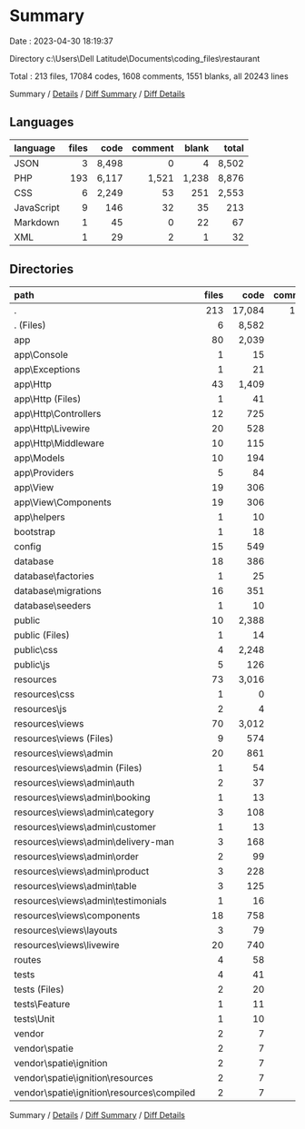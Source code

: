 # Summary

Date : 2023-04-30 18:19:37

Directory c:\\Users\\Dell Latitude\\Documents\\coding_files\\restaurant

Total : 213 files,  17084 codes, 1608 comments, 1551 blanks, all 20243 lines

Summary / [Details](details.md) / [Diff Summary](diff.md) / [Diff Details](diff-details.md)

## Languages
| language | files | code | comment | blank | total |
| :--- | ---: | ---: | ---: | ---: | ---: |
| JSON | 3 | 8,498 | 0 | 4 | 8,502 |
| PHP | 193 | 6,117 | 1,521 | 1,238 | 8,876 |
| CSS | 6 | 2,249 | 53 | 251 | 2,553 |
| JavaScript | 9 | 146 | 32 | 35 | 213 |
| Markdown | 1 | 45 | 0 | 22 | 67 |
| XML | 1 | 29 | 2 | 1 | 32 |

## Directories
| path | files | code | comment | blank | total |
| :--- | ---: | ---: | ---: | ---: | ---: |
| . | 213 | 17,084 | 1,608 | 1,551 | 20,243 |
| . (Files) | 6 | 8,582 | 2 | 29 | 8,613 |
| app | 80 | 2,039 | 509 | 537 | 3,085 |
| app\\Console | 1 | 15 | 7 | 6 | 28 |
| app\\Exceptions | 1 | 21 | 21 | 7 | 49 |
| app\\Http | 43 | 1,409 | 298 | 330 | 2,037 |
| app\\Http (Files) | 1 | 41 | 21 | 7 | 69 |
| app\\Http\\Controllers | 12 | 725 | 208 | 151 | 1,084 |
| app\\Http\\Livewire | 20 | 528 | 6 | 129 | 663 |
| app\\Http\\Middleware | 10 | 115 | 63 | 43 | 221 |
| app\\Models | 10 | 194 | 16 | 65 | 275 |
| app\\Providers | 5 | 84 | 47 | 29 | 160 |
| app\\View | 19 | 306 | 120 | 99 | 525 |
| app\\View\\Components | 19 | 306 | 120 | 99 | 525 |
| app\\helpers | 1 | 10 | 0 | 1 | 11 |
| bootstrap | 1 | 18 | 30 | 10 | 58 |
| config | 15 | 549 | 743 | 240 | 1,532 |
| database | 18 | 386 | 115 | 74 | 575 |
| database\\factories | 1 | 25 | 11 | 5 | 41 |
| database\\migrations | 16 | 351 | 96 | 64 | 511 |
| database\\seeders | 1 | 10 | 8 | 5 | 23 |
| public | 10 | 2,388 | 90 | 286 | 2,764 |
| public (Files) | 1 | 14 | 30 | 12 | 56 |
| public\\css | 4 | 2,248 | 51 | 250 | 2,549 |
| public\\js | 5 | 126 | 9 | 24 | 159 |
| resources | 73 | 3,016 | 65 | 333 | 3,414 |
| resources\\css | 1 | 0 | 0 | 1 | 1 |
| resources\\js | 2 | 4 | 23 | 8 | 35 |
| resources\\views | 70 | 3,012 | 42 | 324 | 3,378 |
| resources\\views (Files) | 9 | 574 | 0 | 62 | 636 |
| resources\\views\\admin | 20 | 861 | 8 | 124 | 993 |
| resources\\views\\admin (Files) | 1 | 54 | 0 | 12 | 66 |
| resources\\views\\admin\\auth | 2 | 37 | 0 | 7 | 44 |
| resources\\views\\admin\\booking | 1 | 13 | 0 | 5 | 18 |
| resources\\views\\admin\\category | 3 | 108 | 0 | 18 | 126 |
| resources\\views\\admin\\customer | 1 | 13 | 0 | 4 | 17 |
| resources\\views\\admin\\delivery-man | 3 | 168 | 0 | 19 | 187 |
| resources\\views\\admin\\order | 2 | 99 | 0 | 13 | 112 |
| resources\\views\\admin\\product | 3 | 228 | 8 | 24 | 260 |
| resources\\views\\admin\\table | 3 | 125 | 0 | 18 | 143 |
| resources\\views\\admin\\testimonials | 1 | 16 | 0 | 4 | 20 |
| resources\\views\\components | 18 | 758 | 20 | 73 | 851 |
| resources\\views\\layouts | 3 | 79 | 0 | 8 | 87 |
| resources\\views\\livewire | 20 | 740 | 14 | 57 | 811 |
| routes | 4 | 58 | 42 | 22 | 122 |
| tests | 4 | 41 | 10 | 19 | 70 |
| tests (Files) | 2 | 20 | 3 | 10 | 33 |
| tests\\Feature | 1 | 11 | 4 | 5 | 20 |
| tests\\Unit | 1 | 10 | 3 | 4 | 17 |
| vendor | 2 | 7 | 2 | 1 | 10 |
| vendor\\spatie | 2 | 7 | 2 | 1 | 10 |
| vendor\\spatie\\ignition | 2 | 7 | 2 | 1 | 10 |
| vendor\\spatie\\ignition\\resources | 2 | 7 | 2 | 1 | 10 |
| vendor\\spatie\\ignition\\resources\\compiled | 2 | 7 | 2 | 1 | 10 |

Summary / [Details](details.md) / [Diff Summary](diff.md) / [Diff Details](diff-details.md)